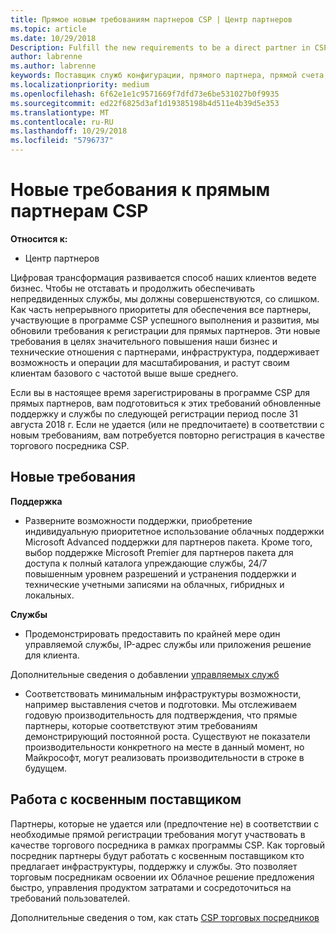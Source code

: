 ```yaml
---
title: Прямое новым требованиям партнеров CSP | Центр партнеров
ms.topic: article
ms.date: 10/29/2018
Description: Fulfill the new requirements to be a direct partner in CSP
author: labrenne
ms.author: labrenne
keywords: Поставщик служб конфигурации, прямого партнера, прямой счета, требования
ms.localizationpriority: medium
ms.openlocfilehash: 6f62e1e1c9571669f7dfd73e6be531027b0f9935
ms.sourcegitcommit: ed22f6825d3af1d19385198b4d511e4b39d5e353
ms.translationtype: MT
ms.contentlocale: ru-RU
ms.lasthandoff: 10/29/2018
ms.locfileid: "5796737"
---
```

# <a name="csp-direct-partner-new-requirements"></a>Новые требования к прямым партнерам CSP

**Относится к:**

- Центр партнеров

Цифровая трансформация развивается способ наших клиентов ведете бизнес. Чтобы не отставать и продолжить обеспечивать непредвиденных службы, мы должны совершенствуются, со слишком. Как часть непрерывного приоритеты для обеспечения все партнеры, участвующие в программе CSP успешного выполнения и развития, мы обновили требования к регистрации для прямых партнеров. Эти новые требования в целях значительного повышения наши бизнес и технические отношения с партнерами, инфраструктура, поддерживает возможность и операции для масштабирования, и растут своим клиентам базового с частотой выше выше среднего.

Если вы в настоящее время зарегистрированы в программе CSP для прямых партнеров, вам подготовиться к этих требований обновленные поддержку и службы по следующей регистрации период после 31 августа 2018 г. Если не удается (или не предпочитаете) в соответствии с новым требованиям, вам потребуется повторно регистрация в качестве торгового посредника CSP.

## <a name="the-new-requirements"></a>Новые требования

**Поддержка**

- Разверните возможности поддержки, приобретение индивидуальную приоритетное использование облачных поддержки Microsoft Advanced поддержки для партнеров пакета. Кроме того, выбор поддержке Microsoft Premier для партнеров пакета для доступа к полный каталога упреждающие службы, 24/7 повышенным уровнем разрешений и устранения поддержки и технические учетными записями на облачных, гибридных и локальных. 

**Службы**

- Продемонстрировать предоставить по крайней мере один управляемой службы, IP-адрес службы или приложения решение для клиента. 

Дополнительные сведения о добавлении [управляемых служб](https://partner.microsoft.com/business-opportunities/managed-services-provider) 

- Соответствовать минимальным инфраструктуры возможности, например выставления счетов и подготовки.
Мы отслеживаем годовую производительность для подтверждения, что прямые партнеры, которые соответствуют этим требованиям демонстрирующий постоянной роста. Существуют не показатели производительности конкретного на месте в данный момент, но Майкрософт, могут реализовать производительности в строке в будущем. 

## <a name="working-with-an-indirect-provider"></a>Работа с косвенным поставщиком

Партнеры, которые не удается или (предпочтение не) в соответствии с необходимые прямой регистрации требования могут участвовать в качестве торгового посредника в рамках программы CSP. Как торговый посредник партнеры будут работать с косвенным поставщиком кто предлагает инфраструктуры, поддержку и службы. Это позволяет торговым посредникам освоении их Облачное решение предложения быстро, управления продуктом затратами и сосредоточиться на требований пользователей.  

Дополнительные сведения о том, как стать [CSP торговых посредников](https://partner.microsoft.com/cloud-solution-provider)



